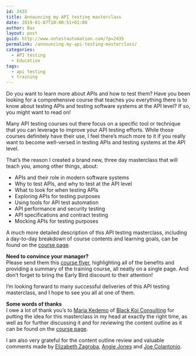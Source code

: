 ```yaml
---
id: 2435
title: Announcing my API testing masterclass
date: 2019-01-07T10:00:51+01:00
author: Bas
layout: post
guid: http://www.ontestautomation.com/?p=2435
permalink: /announcing-my-api-testing-masterclass/
categories:
  - API testing
  - Education
tags:
  - api testing
  - training
---
```

Do you want to learn more about APIs and how to test them? Have you been looking for a comprehensive course that teaches you everything there is to know about testing APIs and testing software systems at the API level? If so, you might want to read on!

Many API testing courses out there focus on a specific tool or technique that you can leverage to improve your API testing efforts. While those courses definitely have their use, I feel there&#8217;s much more to it if you really want to become well-versed in testing APIs and testing systems at the API level.

That&#8217;s the reason I created a brand new, three day masterclass that will teach you, among other things, about:

  * APIs and their role in modern software systems
  * Why to test APIs, and why to test at the API level
  * What to look for when testing APIs
  * Exploring APIs for testing purposes
  * Using tools for API test automation
  * API performance and security testing
  * API specifications and contract testing
  * Mocking APIs for testing purposes

A much more detailed description of this API testing masterclass, including a day-to-day breakdown of course contents and learning goals, can be found on the [course page](https://www.ontestautomation.com/training/api-testing-masterclass/).

**Need to convince your manager?**  
Please send them this [course flyer](https://www.ontestautomation.com/files/api_testing_masterclass_flyer.pdf), highlighting all of the benefits and providing a summary of the training course, all neatly on a single page. And don&#8217;t forget to bring the Early Bird discount to their attention!

I&#8217;m looking forward to many successful deliveries of this API testing masterclass, and I hope to see you all at one of them.

**Some&nbsp;words&nbsp;of&nbsp;thanks**  
I owe a lot of thank you&#8217;s to <a rel="noreferrer noopener" aria-label="Maria Kedemo (opens in a new tab)" href="https://twitter.com/mariakedemo" target="_blank">Maria Kedemo</a> of <a rel="noreferrer noopener" aria-label="Black Koi Consulting (opens in a new tab)" href="http://black-koi.consulting/index.html" target="_blank">Black Koi Consulting</a> for putting the idea for this masterclass in my head at exactly the right time, as well as for further discussing it and for reviewing the content outline as it can be found on the [course page](https://www.ontestautomation.com/training/api-testing-masterclass/).

I am also very grateful for the content outline review and valuable comments made by <a rel="noreferrer noopener" aria-label="Elizabeth Zagroba (opens in a new tab)" href="https://twitter.com/ezagroba" target="_blank">Elizabeth Zagroba</a>, <a rel="noreferrer noopener" aria-label="Angie Jones (opens in a new tab)" href="https://twitter.com/techgirl1908" target="_blank">Angie Jones</a> and <a href="https://twitter.com/testtalks" target="_blank" rel="noreferrer noopener" aria-label="Joe Colantonio (opens in a new tab)">Joe Colantonio</a>.